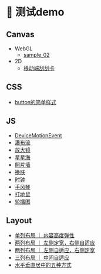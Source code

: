 # 🌈 测试demo


## Canvas
  * WebGL
    * [sample_02](https://lulu-s.github.io/demo/webgl/sample/sample_02/index.html)
  * 2D
    * [移动端刮刮卡](https://lulu-s.github.io/demo/canvas/scrape-card)
    

## CSS

  * [button的简单样式](https://lulu-s.github.io/demo/css/button.html)



## JS

  * [DeviceMotionEvent](https://lulu-s.github.io/demo/javascript/deviceMotion.html)
  * [瀑布流](https://lulu-s.github.io/demo/javascript/waterFall/upgrades)
  * [放大镜](https://lulu-s.github.io/demo/javascript/magnifyingGlass)
  * [星星海](https://lulu-s.github.io/demo/javascript/starry)
  * [照片墙](https://lulu-s.github.io/demo/javascript/photos/photoWall)
  * [换肤](https://lulu-s.github.io/demo/javascript/skinPeeler/background.html)
  * [时钟](https://lulu-s.github.io/demo/javascript/timer/clock.html)
  * [手风琴](https://lulu-s.github.io/demo/javascript/nav/accordion/index.html)
  * [打地鼠](https://lulu-s.github.io/demo/javascript/game/whackAMole/index.html)
  * [轮播图](https://lulu-s.github.io/demo/javascript/timer/slideshow/index.html)

<!-- * [九宫格](https://lulu-s.github.io/demo/javascript/sudoku) -->
<!-- * [选项卡](https://lulu-s.github.io/demo/javascript/tab) -->
<!-- * [返回顶部](https://lulu-s.github.io/demo/javascript/returnTop) -->
<!-- * [天猫弹性导航](https://lulu-s.github.io/demo/javascript/nav/elasticity) -->
<!-- * [中部导航吸顶](https://lulu-s.github.io/demo/javascript/nav/ceiling) -->
<!-- * [简易相册点击版](https://lulu-s.github.io/demo/javascript/photos/photoalbum1) -->
<!-- * [橱窗商品展示](https://lulu-s.github.io/demo/javascript/progressBar/windowDisplay) -->
<!-- * [点名册](https://lulu-s.github.io/demo/javascript/timer/rollBook.html) -->


## Layout

  * [单列布局 ｜ 内容高度弹性](https://lulu-s.github.io/demo/layout/single-row.html) 
  * [两列布局 ｜ 左侧定宽，右侧自适应](https://lulu-s.github.io/demo/layout/two-columns-position.html) 
  * [两列布局 ｜ 左侧自适应，右侧定宽](https://lulu-s.github.io/demo/layout/two-columns-left-self-position.html) 
  * [三列布局 ｜ 中间自适应](https://lulu-s.github.io/demo/layout/three-row.html) 
  * [水平垂直居中的五种方式](https://lulu-s.github.io/demo/layout/center.html) 
